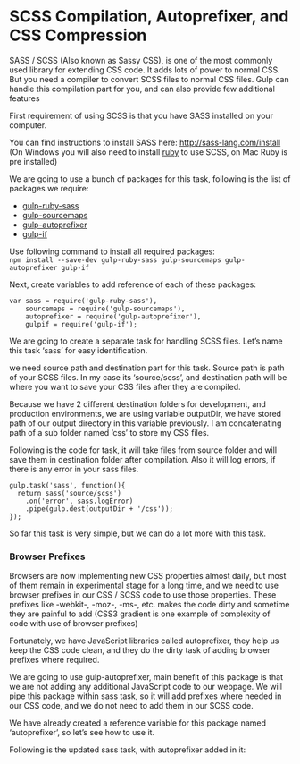 # SCSS Compilation, Autoprefixer, and CSS Compression

SASS / SCSS (Also known as Sassy CSS), is one of the most commonly used library for extending CSS code. It adds lots of power to normal CSS. But you need a compiler to convert SCSS files to normal CSS files. Gulp can handle this compilation part for you, and can also provide few additional features

First requirement of using SCSS is that you have SASS installed on your computer.

You can find instructions to install SASS here: http://sass-lang.com/install
(On Windows you will also need to install [ruby](http://rubyonrails.org/) to use SCSS, on Mac Ruby is pre installed)

We are going to use a bunch of packages for this task, following is the list of packages we require:

* [gulp-ruby-sass](https://www.npmjs.com/package/gulp-ruby-sass)
* [gulp-sourcemaps](https://www.npmjs.com/package/gulp-sourcemaps)
* [gulp-autoprefixer](https://www.npmjs.com/package/gulp-autoprefixer)  
* [gulp-if](https://www.npmjs.com/package/gulp-if)

Use following command to install all required packages:  
```npm install --save-dev gulp-ruby-sass gulp-sourcemaps gulp-autoprefixer gulp-if```

Next, create variables to add reference of each of these packages:

```
var sass = require('gulp-ruby-sass'),
    sourcemaps = require('gulp-sourcemaps'),
    autoprefixer = require('gulp-autoprefixer'),
    gulpif = require('gulp-if');
```

We are going to create a separate task for handling SCSS files. Let’s name this task ‘sass’ for easy identification.

we need source path and destination part for this task. Source path is path of your SCSS files. In my case its ‘source/scss’, and destination path will be where you want to save your CSS files after they are compiled. 

Because we have 2 different destination folders for development, and production environments, we are using variable outputDir, we have stored path of our output directory in this variable previously. I am concatenating path of a sub folder named ‘css’ to store my CSS files. 

Following is the code for task, it will take files from source folder and will save them in destination folder after compilation. Also it will log errors, if there is any error in your sass files.

```
gulp.task('sass', function(){
  return sass('source/scss')
    .on('error', sass.logError)
    .pipe(gulp.dest(outputDir + '/css'));
});
```

So far this task is very simple, but we can do a lot more with this task.




### Browser Prefixes

Browsers are now implementing new CSS properties almost daily, but most of them remain in experimental stage for a long time, and we need to use browser prefixes in our CSS / SCSS code to use those properties. These prefixes like -webkit-, -moz-, -ms-, etc. makes the code dirty and sometime they are painful to add (CSS3 gradient is one example of complexity of code with use of browser prefixes)

Fortunately, we have JavaScript libraries called autoprefixer, they help us keep the CSS code clean, and they do the dirty task of adding browser prefixes where required.

We are going to use gulp-autoprefixer, main benefit of this package is that we are not adding any additional JavaScript code to our webpage. We will pipe this package within sass task, so it will add prefixes where needed in our CSS code, and we do not need to add them in our SCSS code.

We have already created a reference variable for this package named ‘autoprefixer’, so let’s see how to use it.

Following is the updated sass task, with autoprefixer added in it:


